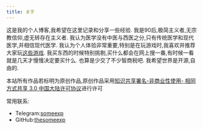 ```yaml
---
title: 关于
---
```

这是我的个人博客,我希望在这里记录和分享一些经验.
我是90后,极简主义者,无宗教信仰,虚无转存在主义者.
我认为医学没有中医与西医之分,只有传统医学和现代医学,并相信现代医学.
我认为个人体验非常重要,特别是在玩游戏时,我喜欢并推荐大家玩[这些游戏](/post/my_favorite_android_games/).
我买东西的时候特别挑剔,买什么都会在网上搜一番,有时候一看就是几天才慢慢决定要买什么. 
也算是少交了不少智商税吧.
我希望世界是开源,自由的.

本站所有作品若标明为原创作品,原创作品采用[知识共享署名-非商业性使用-
相同方式共享 3.0 中国大陆许可协议](http://creativecommons.org/licenses/by-nc-sa/3.0/cn/)进行许可

常用联系:
- Telegram:[someexp](https://t.me/someexp)
- GitHub:[thesomeexp](https://github.com/thesomeexp)
